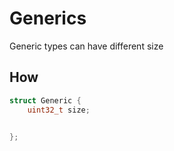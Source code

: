 # Generics
Generic types can have different size

## How

```c
struct Generic {
	uint32_t size;


};
```

